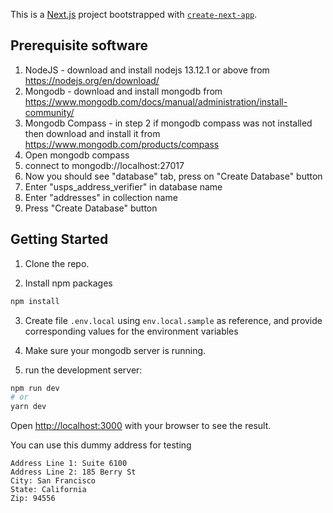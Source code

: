 This is a [Next.js](https://nextjs.org/) project bootstrapped with [`create-next-app`](https://github.com/vercel/next.js/tree/canary/packages/create-next-app).

## Prerequisite software
1. NodeJS - download and install nodejs 13.12.1 or above from https://nodejs.org/en/download/
2. Mongodb - download and install mongodb from https://www.mongodb.com/docs/manual/administration/install-community/
3. Mongodb Compass - in step 2 if mongodb compass was not installed then download and install it from https://www.mongodb.com/products/compass
  1. Open mongodb compass
  2. connect to mongodb://localhost:27017
  3. Now you should see "database" tab, press on "Create Database" button
  4. Enter "usps_address_verifier" in database name
  5. Enter "addresses" in collection name
  6. Press "Create Database" button

## Getting Started

1. Clone the repo.

2. Install npm packages

```bash
npm install
```

3. Create file `.env.local` using `env.local.sample` as reference, and provide corresponding values for the environment variables

3. Make sure your mongodb server is running.

4. run the development server:

```bash
npm run dev
# or
yarn dev
```

Open [http://localhost:3000](http://localhost:3000) with your browser to see the result.

You can use this dummy address for testing
```
Address Line 1: Suite 6100
Address Line 2: 185 Berry St
City: San Francisco
State: California
Zip: 94556
```
